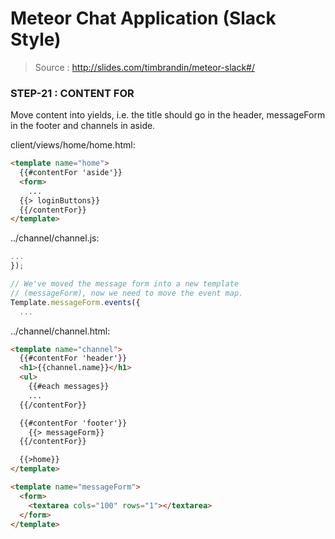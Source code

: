 # Meteor Chat Application (Slack Style)

> Source : http://slides.com/timbrandin/meteor-slack#/

### STEP-21 : CONTENT FOR

Move content into yields, i.e. the title should go in the header, messageForm in the footer and channels in aside.

client/views/home/home.html:
```html
<template name="home">
  {{#contentFor 'aside'}}
  <form>
    ...
  {{> loginButtons}}
  {{/contentFor}}
</template>
```

../channel/channel.js:
```javascript
...
});

// We've moved the message form into a new template
// (messageForm), now we need to move the event map.
Template.messageForm.events({
  ...
```

../channel/channel.html:
```html
<template name="channel">
  {{#contentFor 'header'}}
  <h1>{{channel.name}}</h1>
  <ul>
    {{#each messages}}
    ...
  {{/contentFor}}

  {{#contentFor 'footer'}}
    {{> messageForm}}
  {{/contentFor}}

  {{>home}}
</template>

<template name="messageForm">
  <form>
    <textarea cols="100" rows="1"></textarea>
  </form>
</template>
```
